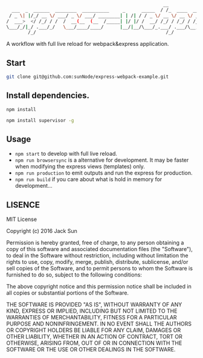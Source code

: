 ```bash

                                                          __                     __  
  ___  _  ______  ________  __________     _      _____  / /_  ____  ____ ______/ /__
 / _ \| |/_/ __ \/ ___/ _ \/ ___/ ________| | /| / / _ \/ __ \/ __ \/ __ `/ ___/ //_/
/  ___>  </ /_/ / /  /  __(__  (__  /_____| |/ |/ /  __/ /_/ / /_/ / /_/ / /__/ ,<   
\___/_/|_/ .___/_/   \___/____/____/      |__/|__/\___/_.___/ .___/\__,_/\___/_/|_|  
        /_/                                                /_/                       


```
A workflow with full live reload for webpack&express application.

## Start

```bash
git clone git@github.com:sunNode/express-webpack-example.git
 ```

## Install dependencies.

```bash
npm install
```

```bash
npm install supervisor -g
```

## Usage
* `npm start` to develop with full live reload.
* `npm run browsersync` is a alternative for development. It may be faster when modifying the express views
(templates) only.
* `npm run production` to emit outputs and run the express for production.
* `npm run build` if you care about what is hold in memory for development...


## LISENCE
MIT License

Copyright (c) 2016 Jack Sun

Permission is hereby granted, free of charge, to any person obtaining a copy
of this software and associated documentation files (the "Software"), to deal
in the Software without restriction, including without limitation the rights
to use, copy, modify, merge, publish, distribute, sublicense, and/or sell
copies of the Software, and to permit persons to whom the Software is
furnished to do so, subject to the following conditions:

The above copyright notice and this permission notice shall be included in all
copies or substantial portions of the Software.

THE SOFTWARE IS PROVIDED "AS IS", WITHOUT WARRANTY OF ANY KIND, EXPRESS OR
IMPLIED, INCLUDING BUT NOT LIMITED TO THE WARRANTIES OF MERCHANTABILITY,
FITNESS FOR A PARTICULAR PURPOSE AND NONINFRINGEMENT. IN NO EVENT SHALL THE
AUTHORS OR COPYRIGHT HOLDERS BE LIABLE FOR ANY CLAIM, DAMAGES OR OTHER
LIABILITY, WHETHER IN AN ACTION OF CONTRACT, TORT OR OTHERWISE, ARISING FROM,
OUT OF OR IN CONNECTION WITH THE SOFTWARE OR THE USE OR OTHER DEALINGS IN THE
SOFTWARE.

